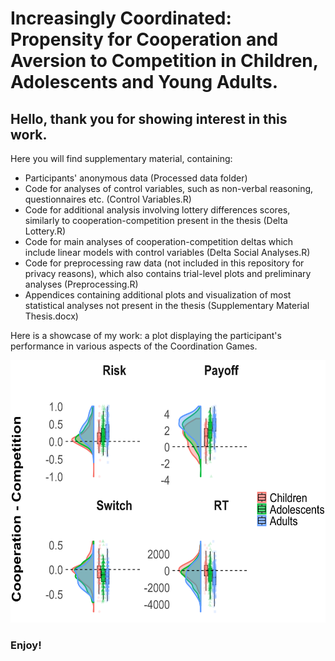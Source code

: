 # Increasingly Coordinated: Propensity for Cooperation and Aversion to Competition in Children, Adolescents and Young Adults. 

## Hello, thank you for showing interest in this work. 
Here you will find supplementary material, containing:

* Participants' anonymous data (Processed data folder)
* Code for analyses of control variables, such as non-verbal reasoning, questionnaires etc. (Control Variables.R)
* Code for additional analysis involving lottery differences scores, similarly to cooperation-competition present in the thesis (Delta Lottery.R)
* Code for main analyses of cooperation-competition deltas which include linear models with control variables (Delta Social Analyses.R)
* Code for preprocessing raw data (not included in this repository for privacy reasons), which also contains trial-level plots and preliminary analyses (Preprocessing.R)
* Appendices containing additional plots and visualization of most statistical analyses not present in the thesis (Supplementary Material Thesis.docx)

Here is a showcase of my work: a plot displaying the participant's performance in various aspects of the Coordination Games.


<img src="Delta_Plots.png" alt="Deltas Plots" width="600 " height="420">

### Enjoy!

